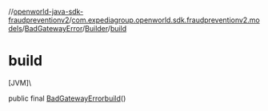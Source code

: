 //[openworld-java-sdk-fraudpreventionv2](../../../../index.md)/[com.expediagroup.openworld.sdk.fraudpreventionv2.models](../../index.md)/[BadGatewayError](../index.md)/[Builder](index.md)/[build](build.md)

# build

[JVM]\

public final [BadGatewayError](../index.md)[build](build.md)()
